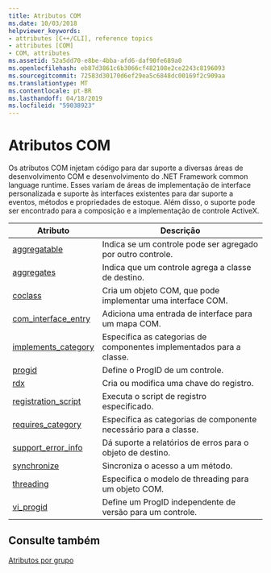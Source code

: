 ```yaml
---
title: Atributos COM
ms.date: 10/03/2018
helpviewer_keywords:
- attributes [C++/CLI], reference topics
- attributes [COM]
- COM, attributes
ms.assetid: 52a5dd70-e8be-4bba-afd6-daf90fe689a0
ms.openlocfilehash: eb87d3861c6b3066cf482108e2ce2243c8196093
ms.sourcegitcommit: 72583d30170d6ef29ea5c6848dc00169f2c909aa
ms.translationtype: MT
ms.contentlocale: pt-BR
ms.lasthandoff: 04/18/2019
ms.locfileid: "59038923"
---
```

# <a name="com-attributes"></a>Atributos COM

Os atributos COM injetam código para dar suporte a diversas áreas de desenvolvimento COM e desenvolvimento do .NET Framework common language runtime. Esses variam de áreas de implementação de interface personalizada e suporte às interfaces existentes para dar suporte a eventos, métodos e propriedades de estoque. Além disso, o suporte pode ser encontrado para a composição e a implementação de controle ActiveX.

|Atributo|Descrição|
|---------------|-----------------|
|[aggregatable](aggregatable.md)|Indica se um controle pode ser agregado por outro controle.|
|[aggregates](aggregates.md)|Indica que um controle agrega a classe de destino.|
|[coclass](coclass.md)|Cria um objeto COM, que pode implementar uma interface COM.|
|[com_interface_entry](com-interface-entry-cpp.md)|Adiciona uma entrada de interface para um mapa COM.|
|[implements_category](implements-category.md)|Especifica as categorias de componentes implementados para a classe.|
|[progid](progid.md)|Define o ProgID de um controle.|
|[rdx](rdx.md)|Cria ou modifica uma chave do registro.|
|[registration_script](registration-script.md)|Executa o script de registro especificado.|
|[requires_category](requires-category.md)|Especifica as categorias de componente necessário para a classe.|
|[support_error_info](support-error-info.md)|Dá suporte a relatórios de erros para o objeto de destino.|
|[synchronize](synchronize.md)|Sincroniza o acesso a um método.|
|[threading](threading-cpp.md)|Especifica o modelo de threading para um objeto COM.|
|[vi_progid](vi-progid.md)|Define um ProgID independente de versão para um controle.|

## <a name="see-also"></a>Consulte também

[Atributos por grupo](attributes-by-group.md)